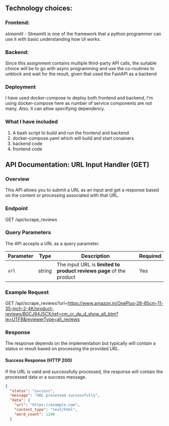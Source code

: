 ## Technology choices:

### Frontend: 

_streamlit_ - Streamlit is one of the framework  that a python programmer can use it with basic understanding how UI works.

### Backend:

Since this assignment contains multiple third-party API calls, the suitable choice will be to go with async programming
and use the co-routines to unblock and wait for the result, given that used the FastAPI as a backend

### Deployment
I have used docker-compose to deploy both frontend and backend, I'm using docker-compose here as number of service 
components are not many. Also, it can allow specifying dependency.

### What I have included
1. A bash script to build and run the frontend and backend
2. docker-compose.yaml which will build and start conainers
3. backend code 
4. frontend code

## API Documentation: URL Input Handler (GET)

### Overview

This API allows you to submit a URL as an input and get a response based on the content or processing associated with that URL.

### Endpoint
GET /api/scrape_reviews
### Query Parameters

The API accepts a URL as a query parameter.

| Parameter  | Type   | Description                                                     | Required |
|------------|--------|-----------------------------------------------------------------|----------|
| `url`      | string | The input URL is **limited to product reviews page** of the product | Yes      |

### Example Request
GET /api/scrape_reviews?url=https://www.amazon.in/OnePlus-28-85cm-11-35-inch-2-4K/product-reviews/B0CJ94J5CX/ref=cm_cr_dp_d_show_all_btm?ie=UTF8&reviewerType=all_reviews


### Response

The response depends on the implementation but typically will contain a status or result based on processing the provided URL.

#### Success Response (HTTP 200)

If the URL is valid and successfully processed, the response will contain the processed data or a success message.

```json
{
  "status": "success",
  "message": "URL processed successfully",
  "data": {
    "url": "https://example.com",
    "content_type": "text/html",
    "word_count": 1200
  }